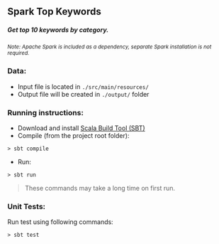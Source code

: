 ## Spark Top Keywords
##### Get top 10 keywords by category.

<small> *Note: Apache Spark is included as a dependency, separate Spark installation is not required.* </small>

### Data:
* Input file is located in ```./src/main/resources/```
* Output file will be created in ```./output/``` folder


### Running instructions:
* Download and install [Scala Build Tool (SBT)](http://www.scala-sbt.org/)
* Compile (from the project root folder):
```
> sbt compile
```
* Run:
```
> sbt run
```
> These commands may take a long time on first run.


### Unit Tests:
Run test using following commands:
```
> sbt test
```